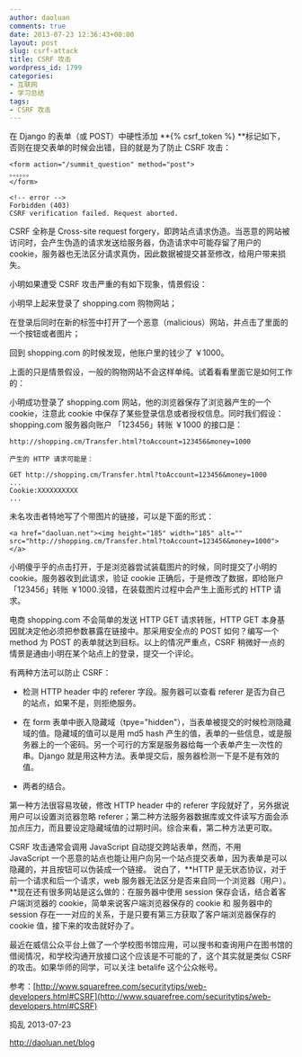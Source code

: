 ```yaml
---
author: daoluan
comments: true
date: 2013-07-23 12:36:43+00:00
layout: post
slug: csrf-attack
title: CSRF 攻击
wordpress_id: 1799
categories:
- 互联网
- 学习总结
tags:
- CSRF 攻击
---
```


在 Django 的表单（或 POST）中硬性添加 **{\% csrf_token \%} **标记如下，否则在提交表单的时候会出错，目的就是为了防止 CSRF 攻击：

    
    <form action="/summit_question" method="post"> 
    。。。。。。
    </form>
    
    <!-- error -->
    Forbidden (403)
    CSRF verification failed. Request aborted.


CSRF 全称是 Cross-site request forgery，即跨站点请求伪造。当恶意的网站被访问时，会产生伪造的请求发送给服务器，伪造请求中可能存留了用户的 cookie，服务器也无法区分请求真伪，因此数据被提交甚至修改，给用户带来损失。

小明如果遭受 CSRF 攻击严重的有如下现象，情景假设：

小明早上起来登录了 shopping.com 购物网站；

在登录后同时在新的标签中打开了一个恶意（malicious）网站，并点击了里面的一个按钮或者图片；

回到 shopping.com 的时候发现，他账户里的钱少了 ￥1000。

上面的只是情景假设，一般的购物网站不会这样单纯。试着看看里面它是如何工作的：

小明成功登录了 shopping.com 网站，他的浏览器保存了浏览器产生的一个 cookie，注意此 cookie 中保存了某些登录信息或者授权信息。同时我们假设：shopping.com 服务器向账户 「123456」转账 ￥1000 的接口是：

    
    http://shopping.cm/Transfer.html?toAccount=123456&money=1000
    
    产生的 HTTP 请求可能是：
    
    GET http://shopping.cm/Transfer.html?toAccount=123456&money=1000
    ...
    Cookie:XXXXXXXXXX
    ...


未名攻击者特地写了个带图片的链接，可以是下面的形式：

    
    <a href="daoluan.net"><img height="185" width="185" alt="" src="http://shopping.cm/Transfer.html?toAccount=123456&money=1000"></a>


小明傻乎乎的点击打开，于是浏览器尝试装载图片的时候，同时提交了小明的 cookie。服务器收到此请求，验证 cookie 正确后，于是修改了数据，即给账户「123456」转账 ￥1000.没错，在装载图片过程中会产生上面形式的 HTTP 请求。

电商 shopping.com 不会简单的发送 HTTP GET 请求转账，HTTP GET 本身基因就决定他必须把参数暴露在链接中。那采用安全点的 POST 如何？编写一个 method 为 POST 的表单就达到目标。以上的情况严重点，CSRF 稍微好一点的情景是通由小明在某个站点上的登录，提交一个评论。

有两种方法可以防止 CSRF：



	
  * 检测 HTTP header 中的 referer 字段。服务器可以查看 referer 是否为自己的站点，如果不是，则拒绝服务。

	
  * 在 form 表单中嵌入隐藏域（tpye="hidden"），当表单被提交的时候检测隐藏域的值。隐藏域的值可以是用 md5 hash 产生的值，表单的一些信息，或是服务器上的一个密码。另一个可行的方案是服务器给每一个表单产生一次性的串。Django 就是用这种方法。表单提交后，服务器检测一下是不是有效的值。

	
  * 两者的结合。


第一种方法很容易攻破，修改 HTTP header 中的 referer 字段就好了，另外据说用户可以设置浏览器忽略 referer；第二种方法服务器数据库或文件读写方面会添加点压力，而且要设定隐藏域值的过期时间。综合来看，第二种方法更可取。

CSRF 攻击通常会调用 JavaScript 自动提交跨站表单，然而，不用 JavaScript 一个恶意的站点也能让用户向另一个站点提交表单，因为表单是可以隐藏的，并且按钮可以伪装成一个链接。 说白了，**HTTP 是无状态协议，对于前一个请求和后一个请求，web 服务器无法区分是否来自同一个浏览器（用户）。**现在还有很多网站是这么做的：在服务器中使用 session 保存会话，结合着客户端浏览器的 cookie，简单来说客户端浏览器保存的 cookie 和 服务器中的 session 存在一一对应的关系，于是只要有第三方获取了客户端浏览器保存的 cookie 值，接下来的攻击就好办了。

最近在威信公众平台上做了一个学校图书馆应用，可以搜书和查询用户在图书馆的借阅情况，和学校沟通开放接口这个应该是不可能的了，这个其实就是类似 CSRF 的攻击。如果华师的同学，可以关注 betalife 这个公众帐号。

参考：[http://www.squarefree.com/securitytips/web-developers.html#CSRF](http://www.squarefree.com/securitytips/web-developers.html#CSRF)

捣乱 2013-07-23

http://daoluan.net/blog
